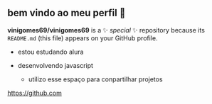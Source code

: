 ## bem vindo ao meu perfil 🚀

**vinigomes69/vinigomes69** is a ✨ _special_ ✨ repository because its `README.md` (this file) appears on your GitHub profile.

- estou estudando alura 

- desenvolvendo javascript
  
  - utilizo esse espaço para conpartilhar projetos 
  
https://github.com
